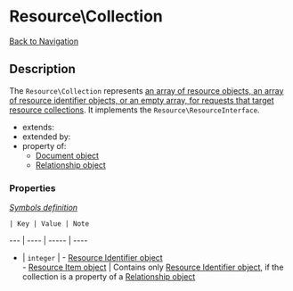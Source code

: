 # Resource\Collection
[Back to Navigation](README.md)

## Description

The `Resource\Collection` represents [an array of resource objects, an array of resource identifier objects, or an empty array, for requests that target resource collections](http://jsonapi.org/format/#document-top-level). It implements the `Resource\ResourceInterface`.

- extends:
- extended by:
- property of:
  - [Document object](objects-document.md)
  - [Relationship object](objects-relationship.md)

### Properties

_[Symbols definition](objects-introduction.md#symbols)_

    | Key | Value | Note
--- | ---- | ----- | ----
* | `integer` | - [Resource Identifier object](objects-resource-identifier.md)<br />- [Resource Item object](objects-resource-item.md) | Contains only [Resource Identifier object](objects-resource-identifier.md), if the collection is a property of a [Relationship object](objects-relationship.md)
